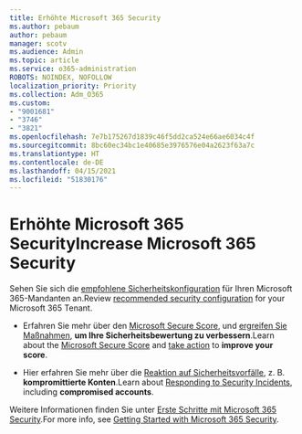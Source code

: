 ```yaml
---
title: Erhöhte Microsoft 365 Security
ms.author: pebaum
author: pebaum
manager: scotv
ms.audience: Admin
ms.topic: article
ms.service: o365-administration
ROBOTS: NOINDEX, NOFOLLOW
localization_priority: Priority
ms.collection: Adm_O365
ms.custom:
- "9001681"
- "3746"
- "3821"
ms.openlocfilehash: 7e7b175267d1839c46f5dd2ca524e66ae6034c4f
ms.sourcegitcommit: 8bc60ec34bc1e40685e3976576e04a2623f63a7c
ms.translationtype: HT
ms.contentlocale: de-DE
ms.lasthandoff: 04/15/2021
ms.locfileid: "51830176"
---
```

# <a name="increase-microsoft-365-security"></a><span data-ttu-id="82761-102">Erhöhte Microsoft 365 Security</span><span class="sxs-lookup"><span data-stu-id="82761-102">Increase Microsoft 365 Security</span></span>

<span data-ttu-id="82761-103">Sehen Sie sich die [empfohlene Sicherheitskonfiguration](https://docs.microsoft.com/microsoft-365/security/office-365-security/tenant-wide-setup-for-increased-security?view=o365-worldwide) für Ihren Microsoft 365-Mandanten an.</span><span class="sxs-lookup"><span data-stu-id="82761-103">Review [recommended security configuration](https://docs.microsoft.com/microsoft-365/security/office-365-security/tenant-wide-setup-for-increased-security?view=o365-worldwide) for your Microsoft 365 Tenant.</span></span>

- <span data-ttu-id="82761-104">Erfahren Sie mehr über den [Microsoft Secure Score](https://docs.microsoft.com/microsoft-365/security/mtp/microsoft-secure-score?view=o365-worldwide), und [ergreifen Sie Maßnahmen](https://docs.microsoft.com/microsoft-365/security/mtp/microsoft-secure-score?view=o365-worldwide#take-action-to-improve-your-score), **um Ihre Sicherheitsbewertung zu verbessern**.</span><span class="sxs-lookup"><span data-stu-id="82761-104">Learn about the [Microsoft Secure Score](https://docs.microsoft.com/microsoft-365/security/mtp/microsoft-secure-score?view=o365-worldwide) and [take action](https://docs.microsoft.com/microsoft-365/security/mtp/microsoft-secure-score?view=o365-worldwide#take-action-to-improve-your-score) to **improve your score**.</span></span>

- <span data-ttu-id="82761-105">Hier erfahren Sie mehr über die [Reaktion auf Sicherheitsvorfälle](https://docs.microsoft.com/microsoft-365/security/office-365-security/office365-security-incident-response-overview?view=o365-worldwide), z. B. **kompromittierte Konten**.</span><span class="sxs-lookup"><span data-stu-id="82761-105">Learn about [Responding to Security Incidents](https://docs.microsoft.com/microsoft-365/security/office-365-security/office365-security-incident-response-overview?view=o365-worldwide), including **compromised accounts**.</span></span>

<span data-ttu-id="82761-106">Weitere Informationen finden Sie unter [Erste Schritte mit Microsoft 365 Security](https://docs.microsoft.com/microsoft-365/security/office-365-security/security-roadmap?view=o365-worldwide).</span><span class="sxs-lookup"><span data-stu-id="82761-106">For more info, see [Getting Started with Microsoft 365 Security](https://docs.microsoft.com/microsoft-365/security/office-365-security/security-roadmap?view=o365-worldwide).</span></span> 
